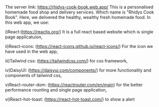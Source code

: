 The server link: https://rhidys-cook-book.web.app/
This is a personalised homemade food shop and delivery services. Which name is "Rhidys Cook Book".
Here, we delivered the healthy, wealthy fresh homemade food.
In this web app, we use:

i)React:(https://reactjs.org/) It is a full react based website which is single page applicatuion,

ii)React-icons: (https://react-icons.github.io/react-icons/) For the icon we have used in the web app,

iii)Tailwind css: (https://tailwindcss.com/) for css framework,

iv)DaisyUI: (https://daisyui.com/components/) for more functionality and components of tailwind css,

v)React-router-dom: (https://reactrouter.com/en/main) for the better performance rounting and single page application,

vi)React-hot-toast: (https://react-hot-toast.com/) to show a alert